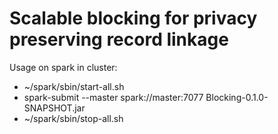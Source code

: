 # Scalable blocking for privacy preserving record linkage

Usage on spark in cluster:
 * ~/spark/sbin/start-all.sh
 * spark-submit --master spark://master:7077 Blocking-0.1.0-SNAPSHOT.jar
 * ~/spark/sbin/stop-all.sh
